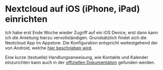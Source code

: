 # Nextcloud auf iOS (iPhone, iPad) einrichten

Ich habe erst Ende Woche wieder Zugriff auf ein iOS Device, erst dann kann ich die Anleitung hierzu vervollständigen. Grundsätzlich findet sich die Nextcloud App im Appstore. Die Konfiguration entspricht weitestgehend der von Android, welche [hier beschrieben wird](/clients/android/files/index.html). 

Eine kurze (textuelle) Handlungsanweisung, wie Kontakte und Kalender einzurichten kann auch in der [offiziellen Dokumentation](https://docs.nextcloud.com/server/15/benutzerhandbuch/pim/sync_ios.html) gefunden werden.

